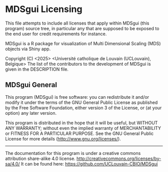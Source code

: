 MDSgui Licensing
============================================

This file attempts to include all licenses that apply within MDSgui (this program) source tree, in particular any that are supposed to be exposed to the end user for credit requirements for instance. 

MDSgui is a R package for visualization of Multi Dimensional Scaling (MDS) objects via Shiny app.

Copyright (C) <2025> <Université catholique de Louvain (UCLouvain), Belgique>
The list of the contributors to the development of MDSgui is given in the DESCRIPTION file.


MDSgui General
-----------------------------------------

This program (MDSgui) is free software: 
you can redistribute it and/or modify it under the terms of the GNU General Public License as published by the Free Software Foundation, either version 3 of the License, or (at your option) any later version.

This program is distributed in the hope that it will be useful,
but WITHOUT ANY WARRANTY; without even the implied warranty of
MERCHANTABILITY or FITNESS FOR A PARTICULAR PURPOSE.  See the
GNU General Public License for more details (<http://www.gnu.org/licenses/>).

*************************************************************************

The documentation for this program is under a creative commons attribution share-alike
4.0 license.  http://creativecommons.org/licenses/by-sa/4.0/
It can be found here:  https://github.com/UCLouvain-CBIO/MDSgui
